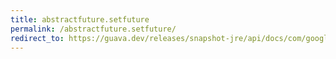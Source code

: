 ```yaml
---
title: abstractfuture.setfuture
permalink: /abstractfuture.setfuture/
redirect_to: https://guava.dev/releases/snapshot-jre/api/docs/com/google/common/util/concurrent/AbstractFuture.html#setFuture-com.google.common.util.concurrent.ListenableFuture-
---
```

